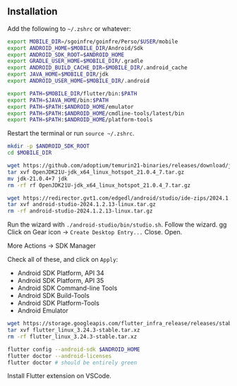 ## Installation

Add the following to `~/.zshrc` or whatever:
```bash
export MOBILE_DIR=/sgoinfre/goinfre/Perso/$USER/mobile
export ANDROID_HOME=$MOBILE_DIR/Android/Sdk
export ANDROID_SDK_ROOT=$ANDROID_HOME
export GRADLE_USER_HOME=$MOBILE_DIR/.gradle
export ANDROID_BUILD_CACHE_DIR=$MOBILE_DIR/.android_cache
export JAVA_HOME=$MOBILE_DIR/jdk
export ANDROID_USER_HOME=$MOBILE_DIR/.android

export PATH=$MOBILE_DIR/flutter/bin:$PATH
export PATH=$JAVA_HOME/bin:$PATH
export PATH=$PATH:$ANDROID_HOME/emulator
export PATH=$PATH:$ANDROID_HOME/cmdline-tools/latest/bin
export PATH=$PATH:$ANDROID_HOME/platform-tools
```

Restart the terminal or run `source ~/.zshrc`.

```bash
mkdir -p $ANDROID_SDK_ROOT
cd $MOBILE_DIR
```

```bash
wget https://github.com/adoptium/temurin21-binaries/releases/download/jdk-21.0.4%2B7/OpenJDK21U-jdk_x64_linux_hotspot_21.0.4_7.tar.gz
tar xvf OpenJDK21U-jdk_x64_linux_hotspot_21.0.4_7.tar.gz
mv jdk-21.0.4+7 jdk
rm -rf rf OpenJDK21U-jdk_x64_linux_hotspot_21.0.4_7.tar.gz
```

```bash
wget https://redirector.gvt1.com/edgedl/android/studio/ide-zips/2024.1.2.13/android-studio-2024.1.2.13-linux.tar.gz
tar xvf android-studio-2024.1.2.13-linux.tar.gz
rm -rf android-studio-2024.1.2.13-linux.tar.gz
```

Run the wizard with `./android-studio/bin/studio.sh`. Follow the wizard. gg
Click on Gear icon -> `Create Desktop Entry...`
Close. Open.

More Actions -> SDK Manager

Check all of these, and click on `Apply`:
- Android SDK Platform, API 34
- Android SDK Platform, API 35
- Android SDK Command-line Tools
- Android SDK Build-Tools
- Android SDK Platform-Tools
- Android Emulator

```bash
wget https://storage.googleapis.com/flutter_infra_release/releases/stable/linux/flutter_linux_3.24.3-stable.tar.xz
tar xvf flutter_linux_3.24.3-stable.tar.xz
rm -rf flutter_linux_3.24.3-stable.tar.xz
```

```bash
flutter config --android-sdk $ANDROID_HOME
flutter doctor --android-licenses
flutter doctor # should be entirely green
```

Install Flutter extension on VSCode.